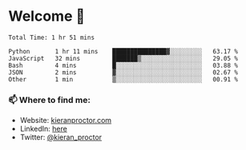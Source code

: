 # Welcome 🦘

<!--START_SECTION:waka-->

```text
Total Time: 1 hr 51 mins

Python       1 hr 11 mins    ███████████████▓░░░░░░░░░   63.17 %
JavaScript   32 mins         ███████▒░░░░░░░░░░░░░░░░░   29.05 %
Bash         4 mins          █░░░░░░░░░░░░░░░░░░░░░░░░   03.88 %
JSON         2 mins          ▓░░░░░░░░░░░░░░░░░░░░░░░░   02.67 %
Other        1 min           ▒░░░░░░░░░░░░░░░░░░░░░░░░   00.91 %
```

<!--END_SECTION:waka-->

### 📫 Where to find me:

-   Website: [kieranproctor.com](https://kieranproctor.com/)
-   LinkedIn: [here](https://www.linkedin.com/in/kieran-proctor-086b5a159/)
-   Twitter: [@kieran_proctor](https://twitter.com/kieran_proctor)
